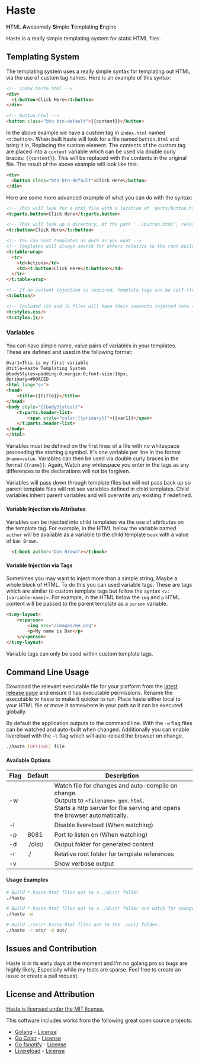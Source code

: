# Haste

**H**TML **A**wesomely **S**imple **T**emplating **E**ngine

Haste is a really simple templating system for static HTML files.

## Templating System

The templating system uses a really simple syntax for templating out HTML via the use of custom tag names.
Here is an example of this syntax:

```html
<!-- index.haste.html -->
<div>
  <t:button>Click Here</t:button>
</div>

<!-- button.html -->
<button class="btn btn-default">{{content}}</button>
```

In the above example we have a custom tag in `index.html` named `<t:button>`. When built haste will look for a file named `button.html` and bring it in, Replacing the custom element. The contents of the custom tag are placed into a `content` variable which can be used via double curly braces: `{{content}}`. This will be replaced with the contents in the original file. The result of the above example will look like this:

```html
<div>
  <button class="btn btn-default">Click Here</button>
</div>
```

Here are some more advanced example of what you can do with the syntax:

```html
<!-- This will look for a html file with a location of 'parts/button.html', relative to the build directory -->
<t:parts.button>Click Here</t:parts.button>

<!-- This will look up a directory, At the path '../button.html', relative to the original file -->
<t::button>Click Here</t::button>

<!-- You can nest templates as much as you want -->
<!-- Templates will always search for others relative to the root build location -->
<t:table-wrap>
  <tr>
    <td>Actions</td>
    <td><t:button>Click Here</t:button></td>
  </tr>
</t:table-wrap>

<!-- If no content injection is required, template tags can be self-closing -->
<t:button/>

<!-- Included CSS and JS files will have their contents injected into <style> or <script> tags -->
<t:styles.css/>
<t:styles.js/>

```

### Variables

You can have simple name, value pairs of variables in your templates. These are defined and used in the following format:

```html
@var1=This is my first variable
@title=Haste Templating System
@bodyStyles=padding:0;margin:0;font-size:16px;
@primary=#00ACED
<html lang="en">
<head>
	<title>{{title}}</title>
</head>
<body style="{{bodyStyles}}">
	<t:parts.header-list>
		<span style="color:{{primary}}">{{var1}}</span>
	</t:parts.header-list>
</body>
</html>
```

Variables must be defined on the first lines of a file with no whitespace proceeding the starting `@` symbol. It's one variable per line in the format `@name=value`. Variables can then be used via double curly braces in the format `{{name}}`. Again, Watch any whitespace you enter in the tags as any differences to the declarations will not be forgiven.

Variables will pass down through template files but will not pass back up so parent template files will not see variables defined in child templates. Child variables inherit parent variables and will overwrite any existing if redefined.

#### Variable Injection via Attributes

Variables can be injected into child templates via the use of attributes on the template tag. For example, in the HTML below the variable named `author` will be available as a variable to the child template `book` with a value of `Dan Brown`.

```html
  <t:book author="Dan Brown"></t:book>
```

#### Variable Injection via Tags

Sometimes you may want to inject more than a simple string, Maybe a whole block of HTML. To do this you can used variable tags.
These are tags which are similar to custom template tags but follow the syntax `<v:[variable-name]>`. For example, in the HTML below the `img` and `p` HTML content will be passed to the parent template as a `person` variable.

```html
<t:my-layout>
    <v:person>
        <img src="/images/me.png">
        <p>My name is Dan</p>
    </v:person>
</t:my-layout>
```

Variable tags can only be used within custom template tags.

## Command Line Usage

Download the relevant executable file for your platform from the [latest release page](https://github.com/ssddanbrown/haste/releases/latest) and ensure it has executable permissions. Rename the executable to haste to make it quicker to run. Place haste either local to your HTML file or move it somewhere in your path so it can be executed globally.

By default the application outputs to the command line. With the `-w` flag files can be watched and auto-built when changed. Additionally you can enable livereload with the `-l` flag which will auto-reload the browser on change.

```bash
./haste [OPTIONS] file
```

#### Available Options

| Flag | Default | Description |
|------|---------|-------------|
| -w   |         | Watch file for changes and auto-compile on change. <br> Outputs to `<filename>.gen.html`.  <br> Starts a http server for file serving and opens the browser automatically.    |
| -l   |         | Disable livereload (When watching) |
| -p   | 8081    | Port to listen on (When watching) |
| -d   | ./dist/ | Output folder for generated content |
| -r   | ./      | Relative root folder for template references |
| -v   |         | Show verbose output |


#### Usage Examples

``` bash
# Build *.haste.html files out to a ./dist/ folder
./haste

# Build *.haste.html files out to a ./dist/ folder and watch for changes
./haste -w

# Build ./src/*.haste.html files out to the ./out/ folder.
./haste -r src/ -d out/
```

## Issues and Contribution

Haste is in its early days at the moment and I'm no golang pro so bugs are highly likely, Especially while my tests are sparse. Feel free to create an issue or create a pull request.

## License and Attribution

[Haste is licensed under the MIT license.](https://raw.githubusercontent.com/ssddanbrown/haste/master/LICENSE)

This software includes works from the following great open source projects:

* [Golang](https://github.com/golang/go) - [License](https://github.com/golang/go/blob/master/LICENSE)
* [Go Color](https://github.com/fatih/color) - [License](https://github.com/fatih/color/blob/master/LICENSE.md)
* [Go fsnotify](https://github.com/howeyc/fsnotify) - [License](https://github.com/howeyc/fsnotify/blob/master/LICENSE)
* [Livereload](https://github.com/livereload/livereload-js) - [License](https://github.com/livereload/livereload-js/blob/master/LICENSE)
